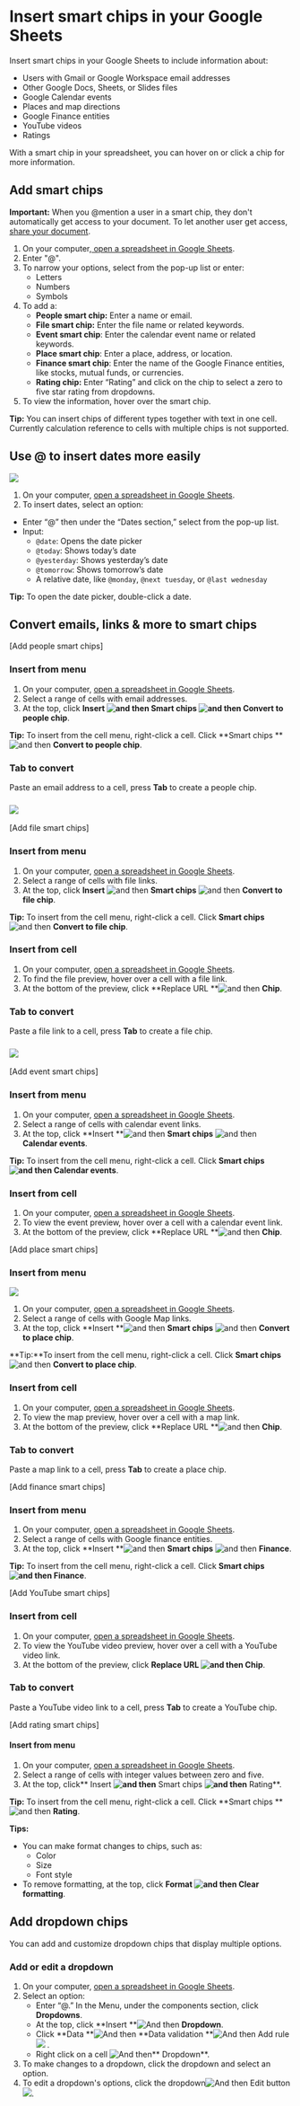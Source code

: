 # Insert smart chips in your Google Sheets

Insert smart chips in your Google Sheets to include information about:

* Users with Gmail or Google Workspace email addresses
* Other Google Docs, Sheets, or Slides files
* Google Calendar events
* Places and map directions
* Google Finance entities
* YouTube videos
* Ratings

With a smart chip in your spreadsheet, you can hover on or click a chip for more information.

## Add smart chips

**Important:** When you @mention a user in a smart chip, they don't automatically get access to your document. To let another user get access, [share your document](https://support.google.com/docs/answer/2494822).

1. On your computer,[ open a spreadsheet in Google Sheets](http://sheets.google.com/).
2. Enter "@".
3. To narrow your options, select from the pop-up list or enter:
   * Letters
   * Numbers
   * Symbols
4. To add a:
   * **People smart chip:** Enter a name or email.
   * **File smart chip:** Enter the file name or related keywords.
   * **Event smart chip**: Enter the calendar event name or related keywords.
   * **Place smart chip**: Enter a place, address, or location.
   * **Finance smart chip**: Enter the name of the Google Finance entities, like stocks, mutual funds, or currencies.
   * **Rating chip:** Enter “Rating” and click on the chip to select a zero to five star rating from dropdowns.
5. To view the information, hover over the smart chip.

**Tip:** You can insert chips of different types together with text in one cell. Currently calculation reference to cells with multiple chips is not supported.

## Use @ to insert dates more easily

![](https://storage.googleapis.com/support-kms-prod/o0hnGBaVOrRflvrtp65TzDGySDMebm65PUr3)

1. On your computer, [open a spreadsheet in Google Sheets](http://sheets.google.com/).
2. To insert dates, select an option:

* Enter “@” then under the “Dates section,” select from the pop-up list.
* Input:
  * `@date`: Opens the date picker
  * `@today`: Shows today’s date
  * `@yesterday`: Shows yesterday’s date
  * `@tomorrow`:  Shows tomorrow’s date
  * A relative date, like `@monday`, `@next tuesday`, or `@last wednesday`

**Tip:** To open the date picker, double-click a date.

## Convert emails, links & more to smart chips

[Add people smart chips]

### Insert from menu

1. On your computer, [open a spreadsheet in Google Sheets](http://sheets.google.com/).
2. Select a range of cells with email addresses.
3. At the top, click **Insert **![and then](https://lh3.googleusercontent.com/3_l97rr0GvhSP2XV5OoCkV2ZDTIisAOczrSdzNCBxhIKWrjXjHucxNwocghoUa39gw=w36-h36)** Smart chips **![and then](https://lh3.googleusercontent.com/3_l97rr0GvhSP2XV5OoCkV2ZDTIisAOczrSdzNCBxhIKWrjXjHucxNwocghoUa39gw=w36-h36)** Convert to people chip**.

**Tip:** To insert from the cell menu, right-click a cell. Click **Smart chips **![and then](https://lh3.googleusercontent.com/3_l97rr0GvhSP2XV5OoCkV2ZDTIisAOczrSdzNCBxhIKWrjXjHucxNwocghoUa39gw=w36-h36) **Convert to people chip**.

### Tab to convert

Paste an email address to a cell, press **Tab** to create a people chip.

### ![](https://storage.googleapis.com/support-kms-prod/ZY4fXrKBQREKAmA4jV8TnyfIDlTS7XhBCGf6)

[Add file smart chips]

### Insert from menu

1. On your computer, [open a spreadsheet in Google Sheets](http://sheets.google.com/).
2. Select a range of cells with file links.
3. At the top, click **Insert** ![and then](https://lh3.googleusercontent.com/3_l97rr0GvhSP2XV5OoCkV2ZDTIisAOczrSdzNCBxhIKWrjXjHucxNwocghoUa39gw=w36-h36) **Smart chips** ![and then](https://lh3.googleusercontent.com/3_l97rr0GvhSP2XV5OoCkV2ZDTIisAOczrSdzNCBxhIKWrjXjHucxNwocghoUa39gw=w36-h36) **Convert to file chip**.

**Tip:** To insert from the cell menu, right-click a cell. Click **Smart chips** ![and then](https://lh3.googleusercontent.com/3_l97rr0GvhSP2XV5OoCkV2ZDTIisAOczrSdzNCBxhIKWrjXjHucxNwocghoUa39gw=w36-h36) **Convert to file chip**.

### Insert from cell

1. On your computer, [open a spreadsheet in Google Sheets](http://sheets.google.com/).
2. To find the file preview, hover over a cell with a file link.
3. At the bottom of the preview, click **Replace URL **![and then](https://lh3.googleusercontent.com/3_l97rr0GvhSP2XV5OoCkV2ZDTIisAOczrSdzNCBxhIKWrjXjHucxNwocghoUa39gw=w36-h36) **Chip**.

### Tab to convert

Paste a file link to a cell, press **Tab** to create a file chip.

### ![](https://storage.googleapis.com/support-kms-prod/3KaeNuh3OSdIhKIjmHAA49vJx6Bkl4XVavbO)

[Add event smart chips]

### Insert from menu

1. On your computer, [open a spreadsheet in Google Sheets](http://sheets.google.com/).
2. Select a range of cells with calendar event links.
3. At the top, click **Insert **![and then](https://lh3.googleusercontent.com/3_l97rr0GvhSP2XV5OoCkV2ZDTIisAOczrSdzNCBxhIKWrjXjHucxNwocghoUa39gw=w36-h36) **Smart chips** ![and then](https://lh3.googleusercontent.com/3_l97rr0GvhSP2XV5OoCkV2ZDTIisAOczrSdzNCBxhIKWrjXjHucxNwocghoUa39gw=w36-h36) **Calendar events**.

**Tip:** To insert from the cell menu, right-click a cell. Click **Smart chips **![and then](https://lh3.googleusercontent.com/3_l97rr0GvhSP2XV5OoCkV2ZDTIisAOczrSdzNCBxhIKWrjXjHucxNwocghoUa39gw=w36-h36)** Calendar events**.

### Insert from cell

1. On your computer, [open a spreadsheet in Google Sheets](http://sheets.google.com/).
2. To view the event preview, hover over a cell with a calendar event link.
3. At the bottom of the preview, click **Replace URL **![and then](https://lh3.googleusercontent.com/3_l97rr0GvhSP2XV5OoCkV2ZDTIisAOczrSdzNCBxhIKWrjXjHucxNwocghoUa39gw=w36-h36) **Chip**.

[Add place smart chips]

### Insert from menu

![](https://storage.googleapis.com/support-kms-prod/e1dI1wVeUXQsNkJRpCS0krI0STeBklicR3FQ)

1. On your computer, [open a spreadsheet in Google Sheets](http://sheets.google.com/).
2. Select a range of cells with Google Map links.
3. At the top, click **Insert **![and then](https://lh3.googleusercontent.com/3_l97rr0GvhSP2XV5OoCkV2ZDTIisAOczrSdzNCBxhIKWrjXjHucxNwocghoUa39gw=w36-h36) **Smart chips** ![and then](https://lh3.googleusercontent.com/3_l97rr0GvhSP2XV5OoCkV2ZDTIisAOczrSdzNCBxhIKWrjXjHucxNwocghoUa39gw=w36-h36) **Convert to place chip**.

**Tip:**To insert from the cell menu, right-click a cell. Click **Smart chips** ![and then](https://lh3.googleusercontent.com/3_l97rr0GvhSP2XV5OoCkV2ZDTIisAOczrSdzNCBxhIKWrjXjHucxNwocghoUa39gw=w36-h36) **Convert to place chip**.

### Insert from cell

1. On your computer, [open a spreadsheet in Google Sheets](http://sheets.google.com/).
2. To view the map preview, hover over a cell with a map link.
3. At the bottom of the preview, click **Replace URL **![and then](https://lh3.googleusercontent.com/3_l97rr0GvhSP2XV5OoCkV2ZDTIisAOczrSdzNCBxhIKWrjXjHucxNwocghoUa39gw=w36-h36) **Chip**.

### Tab to convert

Paste a map link to a cell, press **Tab** to create a place chip.

[Add finance smart chips]

### Insert from menu

1. On your computer, [open a spreadsheet in Google Sheets](http://sheets.google.com/).
2. Select a range of cells with Google finance entities.
3. At the top, click **Insert **![and then](https://lh3.googleusercontent.com/3_l97rr0GvhSP2XV5OoCkV2ZDTIisAOczrSdzNCBxhIKWrjXjHucxNwocghoUa39gw=w36-h36) **Smart chips** ![and then](https://lh3.googleusercontent.com/3_l97rr0GvhSP2XV5OoCkV2ZDTIisAOczrSdzNCBxhIKWrjXjHucxNwocghoUa39gw=w36-h36) **Finance**.

**Tip:** To insert from the cell menu, right-click a cell. Click **Smart chips **![and then](https://lh3.googleusercontent.com/3_l97rr0GvhSP2XV5OoCkV2ZDTIisAOczrSdzNCBxhIKWrjXjHucxNwocghoUa39gw=w36-h36)** Finance**.

[Add YouTube smart chips]

### Insert from cell

1. On your computer, [open a spreadsheet in Google Sheets](http://sheets.google.com/).
2. To view the YouTube video preview, hover over a cell with a YouTube video link.
3. At the bottom of the preview, click **Replace URL **![and then](https://lh3.googleusercontent.com/3_l97rr0GvhSP2XV5OoCkV2ZDTIisAOczrSdzNCBxhIKWrjXjHucxNwocghoUa39gw=w36-h36)** Chip**.

### Tab to convert

Paste a YouTube video link to a cell, press **Tab** to create a YouTube chip.

[Add rating smart chips]

#### Insert from menu

1. On your computer, [open a spreadsheet in Google Sheets](http://sheets.google.com/).
2. Select a range of cells with integer values between zero and five.
3. At the top, click** Insert **![and then](https://lh3.googleusercontent.com/3_l97rr0GvhSP2XV5OoCkV2ZDTIisAOczrSdzNCBxhIKWrjXjHucxNwocghoUa39gw=w36-h36)** Smart chips **![and then](https://lh3.googleusercontent.com/3_l97rr0GvhSP2XV5OoCkV2ZDTIisAOczrSdzNCBxhIKWrjXjHucxNwocghoUa39gw=w36-h36)** Rating**.

**Tip:** To insert from the cell menu, right-click a cell. Click **Smart chips **![and then](https://lh3.googleusercontent.com/3_l97rr0GvhSP2XV5OoCkV2ZDTIisAOczrSdzNCBxhIKWrjXjHucxNwocghoUa39gw=w36-h36) **Rating**.

**Tips:**

* You can make format changes to chips, such as:
  * Color
  * Size
  * Font style
* To remove formatting, at the top, click **Format **![and then](https://lh3.googleusercontent.com/3_l97rr0GvhSP2XV5OoCkV2ZDTIisAOczrSdzNCBxhIKWrjXjHucxNwocghoUa39gw=w36-h36)** Clear formatting**.

## Add dropdown chips

You can add and customize dropdown chips that display multiple options.

### Add or edit a dropdown

1. On your computer, [open a spreadsheet in Google Sheets](http://sheets.google.com/).
2. Select an option:
   * Enter “@.” In the Menu, under the components section, click **Dropdowns**.
   * At the top, click **Insert **![And then](https://lh3.googleusercontent.com/uCpCSDnUzSyLZnGl-1nE4yz9axf8Y_hKREImyWd_iD6bIxs3eiSVCRLzSRZFUmCb9xw=w24) **Dropdown**.
   * Click **Data **![And then](https://lh3.googleusercontent.com/uCpCSDnUzSyLZnGl-1nE4yz9axf8Y_hKREImyWd_iD6bIxs3eiSVCRLzSRZFUmCb9xw=w24) **Data validation **![And then](https://lh3.googleusercontent.com/uCpCSDnUzSyLZnGl-1nE4yz9axf8Y_hKREImyWd_iD6bIxs3eiSVCRLzSRZFUmCb9xw=w24) Add rule ![](https://storage.googleapis.com/support-kms-prod/v2t6AeoMjLXpNfElQLXOgHndWIG4KVVP1DFU) .
   * Right click on a cell ![And then](https://lh3.googleusercontent.com/uCpCSDnUzSyLZnGl-1nE4yz9axf8Y_hKREImyWd_iD6bIxs3eiSVCRLzSRZFUmCb9xw=w24)** Dropdown**.
3. To make changes to a dropdown, click the dropdown and select an option.
4. To edit a dropdown's options, click the dropdown![And then](https://lh3.googleusercontent.com/uCpCSDnUzSyLZnGl-1nE4yz9axf8Y_hKREImyWd_iD6bIxs3eiSVCRLzSRZFUmCb9xw=w24) Edit button ![](https://storage.googleapis.com/support-kms-prod/Sdb16FcmyXPyT8d5uEImb7HxNpaoAb3bcvDt).
